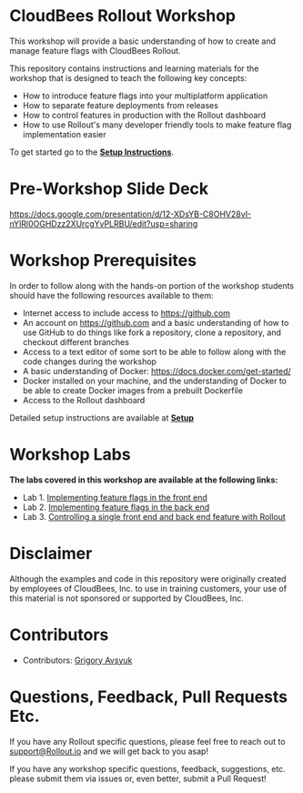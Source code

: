 # CloudBees Rollout Workshop
This workshop will provide a basic understanding of how to create and manage feature flags with CloudBees Rollout.

This repository contains instructions and learning materials for the workshop that is designed to teach the following key concepts:

  * How to introduce feature flags into your multiplatform application
  * How to separate feature deployments from releases
  * How to control features in production with the Rollout dashboard
  * How to use Rollout's many developer friendly tools to make feature flag implementation easier


To get started go to the [**Setup Instructions**](Setup.md).

# Pre-Workshop Slide Deck
https://docs.google.com/presentation/d/12-XDsYB-C8OHV28vI-nYIRl0OGHDzz2XUrcgYvPLRBU/edit?usp=sharing

# Workshop Prerequisites

In order to follow along with the hands-on portion of the workshop students should have the following resources available to them:

  * Internet access to include access to https://github.com
  * An account on https://github.com and a basic understanding of how to use GitHub to do things like fork a repository, clone a repository, and checkout different branches
  * Access to a text editor of some sort to be able to follow along with the code changes during the workshop
  * A basic understanding of Docker: https://docs.docker.com/get-started/
  * Docker installed on your machine, and the understanding of Docker to be able to create Docker images from a prebuilt Dockerfile
  * Access to the Rollout dashboard
   
Detailed setup instructions are available at **[Setup](Setup.md)**

# Workshop Labs

**The labs covered in this workshop are available at the following links:**

* Lab 1. [Implementing feature flags in the front end](./front-end-feature-flags.md)
* Lab 2. [Implementing feature flags in the back end](./back-end-feature-flags.md)
* Lab 3. [Controlling a single front end and back end feature with Rollout](./full-stack-feature-flags.md)

# Disclaimer

Although the examples and code in this repository were originally created by employees of CloudBees, Inc. to use in training customers, your use of this material is not sponsored or supported by CloudBees, Inc.

# Contributors 

* Contributors: [Grigory Avsyuk](https://github.com/avsyug)
 
# Questions, Feedback, Pull Requests Etc.

If you have any Rollout specific questions, please feel free to reach out to support@Rollout.io and we will get back to you asap!

If you have any workshop specific questions, feedback, suggestions, etc. please submit them via issues or, even better, submit a Pull Request!

